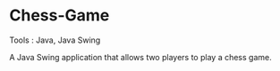 # Chess-Game

Tools : Java, Java Swing

A Java Swing application that allows two players to play a chess game. 
